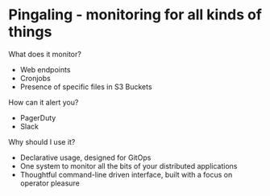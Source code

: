 # Pingaling - monitoring for all kinds of things

What does it monitor?
* Web endpoints
* Cronjobs
* Presence of specific files in S3 Buckets

How can it alert you?
* PagerDuty
* Slack

Why should I use it?
* Declarative usage, designed for GitOps
* One system to monitor all the bits of your distributed applications
* Thoughtful command-line driven interface, built with a focus on operator pleasure

